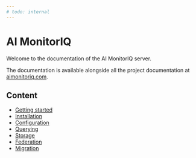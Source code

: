 ```yaml
---
# todo: internal
---
```


# AI MonitorIQ

Welcome to the documentation of the AI MonitorIQ server.

The documentation is available alongside all the project documentation at
[aimonitoriq.com](https://aimonitoriq.com/docs/aimonitoriq/latest/).

## Content

- [Getting started](getting_started.md)
- [Installation](installation.md)
- [Configuration](configuration/configuration.md)
- [Querying](querying/basics.md)
- [Storage](storage.md)
- [Federation](federation.md)
- [Migration](migration.md)
